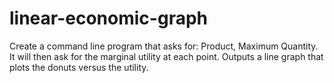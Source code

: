 # linear-economic-graph
Create a command line program that asks for: Product, Maximum Quantity. It will then ask for the marginal utility at each point. Outputs a line graph that plots the donuts versus the utility.
